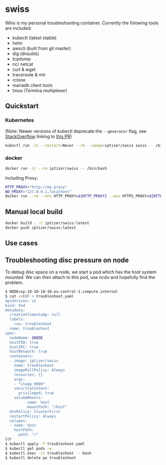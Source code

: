 # swiss

Whis is my personal troubleshooting container. Currently the folowing tools are included:

* kubectl (latest stable)
* helm
* awscli (built from git master)
* dig (dnsutils)
* tcpdump
* nc/ netcat
* curl & wget
* traceroute & mtr
* rclone
* mariadb client tools
* tmux (Termina multiplexer)

## Quickstart

### Kubernetes

(Note: Newer versions of kubectl deprecate the `--generator` flag, see [StackOverflow](https://stackoverflow.com/questions/52890718/kubectl-run-is-deprecated-looking-for-alternative) linking to [this PR](https://github.com/kubernetes/kubernetes/pull/87077)) 

```sh
kubectl run -it --restart=Never --rm --image=iptizer/swiss swiss -- /bin/bash
```

### docker

```sh
docker run -it --rm iptizer/swiss -- /bin/bash
```

Including Proxy:

```sh
HTTP_PROXY="http://my.proxy"
NO_PROXY="127.0.0.1,localhost"
docker run --rm --env HTTP_PROXY=${HTTP_PROXY} --env HTTPS_PROXY=${HTTP_PROXY} --env http_proxy=${HTTP_PROXY} --env https_proxy=${HTTP_PROXY} --env NO_PROXY=${NO_PROXY} --env no_proxy=${NO_PROXY} -it iptizer/swiss /bin/bash
```

## Manual local build

```sh
docker build . -t iptizer/swiss:latest
docker push iptizer/swiss:latest
```

## Use cases

## Troubleshooting disc pressure on node

To debug disc space on a node, we start a pod which has the host system mounted. We can then attach to this pod, use *ncdu* and hopefully find the problem.

```sh
$ NODE=ip-10-10-10-10.eu-central-1.compute.internal
$ cat <<EOF > troubleshoot.yaml
apiVersion: v1
kind: Pod
metadata:
  creationTimestamp: null
  labels:
    run: troubleshoot
  name: troubleshoot
spec:
  nodeName: $NODE
  hostPID: true
  hostIPC: true
  hostNetwork: true
  containers:
  - image: iptizer/swiss
    name: troubleshoot
    imagePullPolicy: Always
    resources: {}
    args:
    - "sleep 9999"
    securityContext:
      privileged: true
    volumeMounts:
        - name: host
          mountPath: "/host"
  dnsPolicy: ClusterFirst
  restartPolicy: Always
  volumes:
  - name: host
    hostPath:
      path: "/"
EOF
$ kubectl apply -f troubleshoot.yaml
$ kubectl get pods -w
$ kubectl exec -it troubleshoot -- bash
$ kubectl delete po troubleshoot
```
